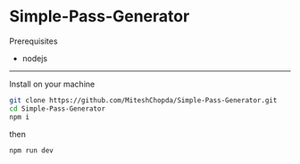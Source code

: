 # Simple-Pass-Generator
Prerequisites
- nodejs

----------


Install on your machine
```bash
git clone https://github.com/MiteshChopda/Simple-Pass-Generator.git
cd Simple-Pass-Generator
npm i
```
then
```bash
npm run dev
```
